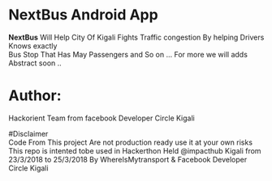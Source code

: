 # NextBus Android App   

__NextBus__ Will Help City Of Kigali  Fights Traffic congestion By helping Drivers Knows exactly   
Bus Stop That Has May Passengers and So on ...
For more we will adds Abstract soon ..


# Author:   
Hackorient Team from facebook Developer Circle Kigali   

#Disclaimer   
Code From This project Are not production ready use it at your own risks  
This repo is intented tobe used in Hackerthon Held @impacthub Kigali from 23/3/2018 to 25/3/2018 By WhereIsMytransport  &   Facebook Developer Circle Kigali 
